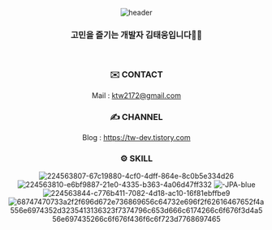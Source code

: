 <div align="center">
  
![header](https://capsule-render.vercel.app/api?type=waving&color=75BDE0&height=300&section=header&text=Taewoong%20Github&fontSize=90)


### 고민을 즐기는 개발자 김태웅입니다👨‍💻
<br>

### ✉️ CONTACT
  
Mail : ktw2172@gmail.com

### ✍️ CHANNEL
  
Blog : https://tw-dev.tistory.com

### ⚙️ SKILL
![224563807-67c19880-4cf0-4dff-864e-8c0b5e334d26](https://user-images.githubusercontent.com/116135174/229726727-e8f08799-ec76-4736-ae9e-54209400a18b.svg)
![224563810-e6bf9887-21e0-4335-b363-4a06d47ff332](https://user-images.githubusercontent.com/116135174/229726723-81527a03-aa9a-4ccc-abf6-34a31f401d48.svg)
![-JPA-blue](https://user-images.githubusercontent.com/116135174/229729251-36d01097-6116-4f53-a99f-0e4216022eda.svg)
![224563844-c776b411-7082-4d18-ac10-16f81ebffbe9](https://user-images.githubusercontent.com/116135174/229726672-d3786b3f-2dbd-430c-96a8-b36cb30b5733.svg)
![68747470733a2f2f696d672e736869656c64732e696f2f62616467652f4a556e6974352d3235413136323f7374796c653d666c6174266c6f676f3d4a556e697435266c6f676f436f6c6f723d7768697465](https://user-images.githubusercontent.com/116135174/229726703-cd1d0142-7aa3-4068-bd69-d604944dc6e4.svg)



</div>


